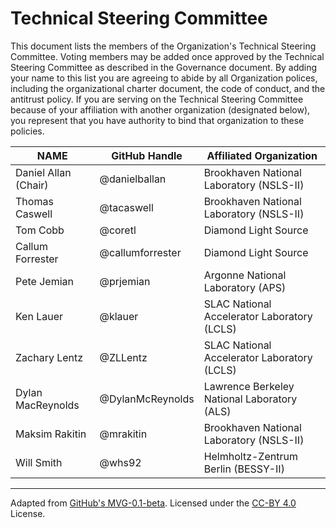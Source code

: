 # Technical Steering Committee

This document lists the members of the Organization's Technical Steering Committee. Voting members may be added once approved by the Technical Steering Committee as described in the Governance document. By adding your name to this list you are agreeing to abide by all Organization polices, including the organizational charter document, the code of conduct, and the antitrust policy. If you are serving on the Technical Steering Committee because of your affiliation with another organization (designated below), you represent that you have authority to bind that organization to these policies.

| **NAME** | **GitHub Handle** | **Affiliated Organization** |
| --- | --- | --- |
| Daniel Allan (Chair) | @danielballan | Brookhaven National Laboratory (NSLS-II)
| Thomas Caswell | @tacaswell | Brookhaven National Laboratory (NSLS-II)
| Tom Cobb | @coretl | Diamond Light Source
| Callum Forrester | @callumforrester | Diamond Light Source
| Pete Jemian | @prjemian | Argonne National Laboratory (APS)
| Ken Lauer | @klauer | SLAC National Accelerator Laboratory (LCLS)
| Zachary Lentz | @ZLLentz | SLAC National Accelerator Laboratory (LCLS)
| Dylan MacReynolds | @DylanMcReynolds | Lawrence Berkeley National Laboratory (ALS)
| Maksim Rakitin  | @mrakitin | Brookhaven National Laboratory (NSLS-II)
| Will Smith | @whs92 | Helmholtz-Zentrum Berlin (BESSY-II)

---
Adapted from [GitHub's MVG-0.1-beta](https://github.com/github/MVG). Licensed under the [CC-BY 4.0](https://creativecommons.org/licenses/by-sa/4.0/) License.
